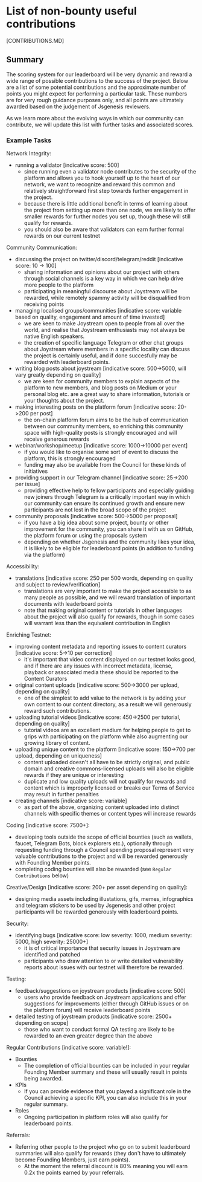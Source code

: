# List of non-bounty useful contributions

[CONTRIBUTIONS.MD]

## Summary

The scoring system for our leaderboard will be very dynamic and reward a wide range of possible contributions to the success of the project.
Below are a list of some potential contributions and the approximate number of points you might expect for performing a particular task.
These numbers are for very rough guidance purposes only, and all points are ultimately awarded based on the judgement of Jsgenesis reviewers.

As we learn more about the evolving ways in which our community can contribute, we will update this list with further tasks and associated scores.

### Example Tasks

Network Integrity:
- running a validator [indicative score: 500]
  - since running even a validator node contributes to the security of the platform and allows you to hook yourself up to the heart of our network, we want to recognize and reward this common and relatively straightforward first step towards further engagement in the project.
  - because there is little additional benefit in terms of learning about the project from setting up more than one node, we are likely to offer smaller rewards for further nodes you set up, though these will still qualify for rewards.
  - you should also be aware that validators can earn further formal rewards on our current testnet


Community Communication:
- discussing the project on twitter/discord/telegram/reddit [indicative score: 10 -> 100]
  - sharing information and opinions about our project with others through social channels is a key way in which we can help drive more people to the platform
  - participating in meaningful discourse about Joystream will be rewarded, while remotely spammy activity will be disqualified from receiving points
- managing localised groups/communities [indicative score: variable based on quality, engagement and amount of time invested]
  - we are keen to make Joystream open to people from all over the world, and realise that Joystream enthusiasts may not always be native English speakers.
  - the creation of specific language Telegram or other chat groups about Joystream where members in a specific locality can discuss the project is certainly useful, and if done succesfully may be rewarded with leaderboard points.
- writing blog posts about joystream [indicative score: 500->5000, will vary greatly depending on quality]
  - we are keen for community members to explain aspects of the platform to new members, and blog posts on Medium or your personal blog etc. are a great way to share information, tutorials or your thoughts about the project.
- making interesting posts on the platform forum [indicative score: 20->200 per post]
  - the on-chain platform forum aims to be the hub of communication between our community members, so enriching this community space with high-quality posts is strongly encouraged and will receive generous rewards
- webinar/workshop/meetup [indicative score: 1000->10000 per event]
  - if you would like to organise some sort of event to discuss the platform, this is strongly encouraged
  - funding may also be available from the Council for these kinds of initiatives
- providing support in our Telegram channel [indicative score: 25->200 per issue]
  - providing effective help to fellow participants and especially guiding new joiners through Telegram is a critically important way in which our community can ensure its continued growth and ensure new participants are not lost in the broad scope of the project
- community proposals [indicative score: 500->5000 per proposal]
  - if you have a big idea about some project, bounty or other improvement for the community, you can share it with us on GitHub, the platform forum or using the proposals system
  - depending on whether Jsgenesis and the community likes your idea, it is likely to be eligible for leaderboard points (in addition to funding via the platform)

Accessibility:
- translations [indicative score: 250 per 500 words, depending on quality and subject to review/verification]
  - translations are very important to make the project accessible to as many people as possible, and we will reward translation of important documents with leaderboard points
  - note that making original content or tutorials in other languages about the project will also qualify for rewards, though in some cases will warrant less than the equivalent contribution in English

Enriching Testnet:
- improving content metadata and reporting issues to content curators [indicative score: 5->10 per correction]
  - it's important that video content displayed on our testnet looks good, and if there are any issues with incorrect metadata, license, playback or associated media these should be reported to the Content Curators
- original content uploads [indicative score: 500->3000 per upload, depending on quality]
  - one of the simplest to add value to the network is by adding your own content to our content directory, as a result we will generously reward such contributions.
- uploading tutorial videos [indicative score: 450->2500 per tutorial, depending on quality]
  - tutorial videos are an excellent medium for helping people to get to grips with participating on the platform while also augmenting our growing library of content.
- uploading unique content to the platform [indicative score: 150->700 per upload, depending on uniqueness]
  - content uploaded doesn't all have to be strictly original, and public domain and creative commons-licensed uploads will also be eligible rewards if they are unique or interesting
  - duplicate and low quality uploads will not qualify for rewards and content which is improperly licensed or breaks our Terms of Service may result in further penalties
- creating channels [indicative score: variable]
  - as part of the above, organizing content uploaded into distinct channels with specific themes or content types will increase rewards

Coding [indicative score: 7500+]:
- developing tools outside the scope of official bounties (such as wallets, faucet, Telegram Bots, block explorers etc.), optionally through requesting funding through a Council spending proposal represent very valuable contributions to the project and will be rewarded generously with Founding Member points.
- completing coding bounties will also be rewarded (see `Regular Contributions` below)

Creative/Design [indicative score: 200+ per asset depending on quality]:
- designing media assets including illustations, gifs, memes, infographics and telegram stickers to be used by Jsgenesis and other project participants will be rewarded generously with leaderboard points.

Security:
- identifying bugs [indicative score: low severity: 1000, medium severity: 5000, high severity: 25000+]
  - it is of critical importance that security issues in Joystream are identified and patched
  - participants who draw attention to or write detailed vulnerability reports about issues with our testnet will therefore be rewarded.

Testing:
- feedback/suggestions on joystream products [indicative score: 500]
  - users who provide feedback on Joystream applications and offer suggestions for improvements (either through GitHub issues or on the platform forum) will receive leaderboard points
- detailed testing of joystream products [indicative score: 2500+ depending on scope]
  - those who want to conduct formal QA testing are likely to be rewarded to an even greater degree than the above

Regular Contributions [indicative score: variable!]:
- Bounties
  - The completion of official bounties can be included in your regular Founding Member summary and these will usually result in points being awarded.
- KPIs
  - If you can provide evidence that you played a significant role in the Council achieving a specific KPI, you can also include this in your regular summary.
- Roles
  - Ongoing participation in platform roles will also qualify for leaderboard points.

Referrals:
- Referring other people to the project who go on to submit leaderboard summaries will also qualify for rewards (they don't have to ultimately become Founding Members, just earn points).
  - At the moment the referral discount is 80% meaning you will earn 0.2x the points earned by your referrals.
